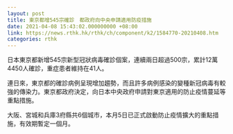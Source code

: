 ```yaml
---
layout: post
title: 東京都增545宗確診　都政府向中央申請適用防疫措施
date: 2021-04-08 15:43:02.000000000 +08:00
link: https://news.rthk.hk/rthk/ch/component/k2/1584770-20210408.htm
categories: rthk
---
```


日本東京都新增545宗新型冠狀病毒確診個案，連續兩日超過500宗，累計12萬4450人確診，重症患者維持在41人。

連日來，東京都的確診病例呈現增加趨勢，而且許多病例感染的變種新冠病毒有較強的傳染力。東京都政府決定，向日本中央政府申請對東京適用的防止疫情蔓延等重點措施。

大阪、宮城和兵庫3府縣共6個城市，本月5日已正式啟動防止疫情擴大的重點措施，有效期暫定一個月。
